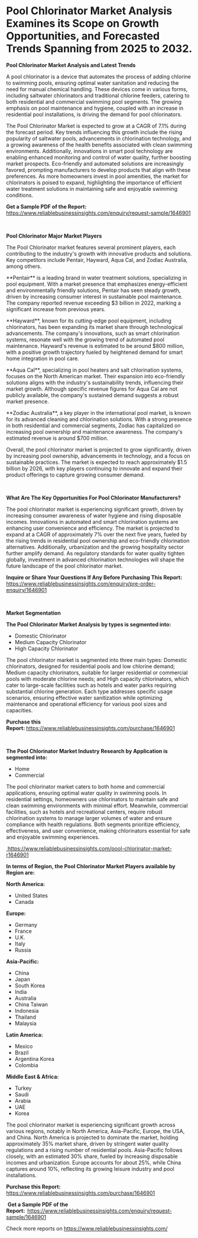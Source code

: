 <p><h1>Pool Chlorinator Market Analysis Examines its Scope on Growth Opportunities, and Forecasted Trends Spanning from 2025 to 2032.</h1></p><p><strong>Pool Chlorinator Market Analysis and Latest Trends</strong></p>
<p><p>A pool chlorinator is a device that automates the process of adding chlorine to swimming pools, ensuring optimal water sanitation and reducing the need for manual chemical handling. These devices come in various forms, including saltwater chlorinators and traditional chlorine feeders, catering to both residential and commercial swimming pool segments. The growing emphasis on pool maintenance and hygiene, coupled with an increase in residential pool installations, is driving the demand for pool chlorinators.</p><p>The Pool Chlorinator Market is expected to grow at a CAGR of 7.1% during the forecast period. Key trends influencing this growth include the rising popularity of saltwater pools, advancements in chlorination technology, and a growing awareness of the health benefits associated with clean swimming environments. Additionally, innovations in smart pool technology are enabling enhanced monitoring and control of water quality, further boosting market prospects. Eco-friendly and automated solutions are increasingly favored, prompting manufacturers to develop products that align with these preferences. As more homeowners invest in pool amenities, the market for chlorinators is poised to expand, highlighting the importance of efficient water treatment solutions in maintaining safe and enjoyable swimming conditions.</p></p>
<p><strong>Get a Sample PDF of the Report:&nbsp;</strong> <a href="https://www.reliablebusinessinsights.com/enquiry/request-sample/1646901?utm_campaign=2203&utm_medium=2&utm_source=Github&utm_content=ia&utm_term=23022025&utm_id=pool-chlorinator">https://www.reliablebusinessinsights.com/enquiry/request-sample/1646901</a></p>
<p>&nbsp;</p>
<p><strong>Pool Chlorinator Major Market Players</strong></p>
<p><p>The Pool Chlorinator market features several prominent players, each contributing to the industry's growth with innovative products and solutions. Key competitors include Pentair, Hayward, Aqua Cal, and Zodiac Australia, among others. </p><p>**Pentair** is a leading brand in water treatment solutions, specializing in pool equipment. With a market presence that emphasizes energy-efficient and environmentally friendly solutions, Pentair has seen steady growth, driven by increasing consumer interest in sustainable pool maintenance. The company reported revenue exceeding $3 billion in 2022, marking a significant increase from previous years.</p><p>**Hayward**, known for its cutting-edge pool equipment, including chlorinators, has been expanding its market share through technological advancements. The company's innovations, such as smart chlorination systems, resonate well with the growing trend of automated pool maintenance. Hayward's revenue is estimated to be around $800 million, with a positive growth trajectory fueled by heightened demand for smart home integration in pool care.</p><p>**Aqua Cal**, specializing in pool heaters and salt chlorination systems, focuses on the North American market. Their expansion into eco-friendly solutions aligns with the industry's sustainability trends, influencing their market growth. Although specific revenue figures for Aqua Cal are not publicly available, the company's sustained demand suggests a robust market presence.</p><p>**Zodiac Australia**, a key player in the international pool market, is known for its advanced cleaning and chlorination solutions. With a strong presence in both residential and commercial segments, Zodiac has capitalized on increasing pool ownership and maintenance awareness. The company's estimated revenue is around $700 million.</p><p>Overall, the pool chlorinator market is projected to grow significantly, driven by increasing pool ownership, advancements in technology, and a focus on sustainable practices. The market is expected to reach approximately $1.5 billion by 2026, with key players continuing to innovate and expand their product offerings to capture growing consumer demand.</p></p>
<p>&nbsp;</p>
<p><strong>What Are The Key Opportunities For Pool Chlorinator Manufacturers?</strong></p>
<p><p>The pool chlorinator market is experiencing significant growth, driven by increasing consumer awareness of water hygiene and rising disposable incomes. Innovations in automated and smart chlorination systems are enhancing user convenience and efficiency. The market is projected to expand at a CAGR of approximately 7% over the next five years, fueled by the rising trends in residential pool ownership and eco-friendly chlorination alternatives. Additionally, urbanization and the growing hospitality sector further amplify demand. As regulatory standards for water quality tighten globally, investment in advanced chlorination technologies will shape the future landscape of the pool chlorinator market.</p></p>
<p><strong>Inquire or Share Your Questions If Any Before Purchasing This Report:</strong> <a href="https://www.reliablebusinessinsights.com/enquiry/pre-order-enquiry/1646901?utm_campaign=2203&utm_medium=2&utm_source=Github&utm_content=ia&utm_term=23022025&utm_id=pool-chlorinator">https://www.reliablebusinessinsights.com/enquiry/pre-order-enquiry/1646901</a></p>
<p>&nbsp;</p>
<p><strong>Market Segmentation</strong></p>
<p><strong>The Pool Chlorinator Market Analysis by types is segmented into:</strong></p>
<p><ul><li>Domestic Chlorinator</li><li>Medium Capacity Chlorinator</li><li>High Capacity Chlorinator</li></ul></p>
<p><p>The pool chlorinator market is segmented into three main types: Domestic chlorinators, designed for residential pools and low chlorine demand; Medium capacity chlorinators, suitable for larger residential or commercial pools with moderate chlorine needs; and High capacity chlorinators, which cater to large-scale facilities such as hotels and water parks requiring substantial chlorine generation. Each type addresses specific usage scenarios, ensuring effective water sanitization while optimizing maintenance and operational efficiency for various pool sizes and capacities.</p></p>
<p><strong>Purchase this Report:&nbsp;</strong><a href="https://www.reliablebusinessinsights.com/purchase/1646901?utm_campaign=2203&utm_medium=2&utm_source=Github&utm_content=ia&utm_term=23022025&utm_id=pool-chlorinator">https://www.reliablebusinessinsights.com/purchase/1646901</a></p>
<p>&nbsp;</p>
<p><strong>The Pool Chlorinator Market Industry Research by Application is segmented into:</strong></p>
<p><ul><li>Home</li><li>Commercial</li></ul></p>
<p><p>The pool chlorinator market caters to both home and commercial applications, ensuring optimal water quality in swimming pools. In residential settings, homeowners use chlorinators to maintain safe and clean swimming environments with minimal effort. Meanwhile, commercial facilities, such as hotels and recreational centers, require robust chlorination systems to manage larger volumes of water and ensure compliance with health regulations. Both segments prioritize efficiency, effectiveness, and user convenience, making chlorinators essential for safe and enjoyable swimming experiences.</p></p>
<p><a href="https://www.reliablebusinessinsights.com/pool-chlorinator-market-r1646901?utm_campaign=2203&utm_medium=2&utm_source=Github&utm_content=ia&utm_term=23022025&utm_id=pool-chlorinator">&nbsp;https://www.reliablebusinessinsights.com/pool-chlorinator-market-r1646901</a></p>
<p><strong>In terms of Region, the Pool Chlorinator Market Players available by Region are:</strong></p>
<p>
    <p> <strong> North America: </strong>
        <ul>
            <li>United States</li>
            <li>Canada</li>
        </ul>
        </p> 
    <p> <strong> Europe: </strong>
        <ul>
            <li>Germany</li>
            <li>France</li>
            <li>U.K.</li>
            <li>Italy</li>
            <li>Russia</li>
        </ul>
        </p> 
    <p> <strong> Asia-Pacific: </strong>
        <ul>
            <li>China</li>
            <li>Japan</li>
            <li>South Korea</li>
            <li>India</li>
            <li>Australia</li>
            <li>China Taiwan</li>
            <li>Indonesia</li>
            <li>Thailand</li>
            <li>Malaysia</li>
        </ul>
        </p> 
    <p> <strong> Latin America: </strong>
        <ul>
            <li>Mexico</li>
            <li>Brazil</li>
            <li>Argentina Korea</li>
            <li>Colombia</li>
        </ul>
        </p> 
    <p> <strong> Middle East & Africa: </strong>
        <ul>
            <li>Turkey</li>
            <li>Saudi</li>
            <li>Arabia</li>
            <li>UAE</li>
            <li>Korea</li>
        </ul>
    </p>
    </p>
<p><p>The pool chlorinator market is experiencing significant growth across various regions, notably in North America, Asia-Pacific, Europe, the USA, and China. North America is projected to dominate the market, holding approximately 35% market share, driven by stringent water quality regulations and a rising number of residential pools. Asia-Pacific follows closely, with an estimated 30% share, fueled by increasing disposable incomes and urbanization. Europe accounts for about 25%, while China captures around 10%, reflecting its growing leisure industry and pool installations.</p></p>
<p><strong>Purchase this Report: </strong><a href="https://www.reliablebusinessinsights.com/purchase/1646901?utm_campaign=2203&utm_medium=2&utm_source=Github&utm_content=ia&utm_term=23022025&utm_id=pool-chlorinator">https://www.reliablebusinessinsights.com/purchase/1646901</a></p>
<p>&nbsp;<strong>Get a Sample PDF of the Report:&nbsp;&nbsp;</strong><a href="https://www.reliablebusinessinsights.com/enquiry/request-sample/1646901?utm_campaign=2203&utm_medium=2&utm_source=Github&utm_content=ia&utm_term=23022025&utm_id=pool-chlorinator">https://www.reliablebusinessinsights.com/enquiry/request-sample/1646901</a></p>
<p><strong></strong></p>
<p>Check more reports on <a href="https://www.reliablebusinessinsights.com/?utm_campaign=2203&utm_medium=2&utm_source=Github&utm_content=ia&utm_term=23022025&utm_id=pool-chlorinator">https://www.reliablebusinessinsights.com/</a></p>